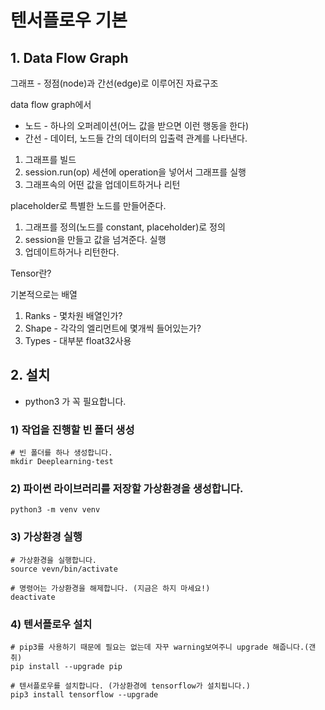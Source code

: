 # 텐서플로우 기본

## 1. Data Flow Graph
그래프 - 정점(node)과 간선(edge)로 이루어진 자료구조

data flow graph에서
- 노드 - 하나의 오퍼레이션(어느 값을 받으면 이런 행동을 한다)
- 간선 - 데이터, 노드들 간의 데이터의 입출력 관계를 나타낸다.

1. 그래프를 빌드
2. session.run(op) 세션에 operation을 넣어서 그래프를 실행
3. 그래프속의 어떤 값을 업데이트하거나 리턴

placeholder로 특별한 노드를 만들어준다.

1. 그래프를 정의(노드를 constant, placeholder)로 정의
2. session을 만들고 값을 넘겨준다. 실행
3. 업데이트하거나 리턴한다.

Tensor란?

기본적으로는 배열

1. Ranks - 몇차원 배열인가?
2. Shape - 각각의 엘리먼트에 몇개씩 들어있는가?
3. Types - 대부분 float32사용

## 2. 설치
- python3 가 꼭 필요합니다.
### 1) 작업을 진행할 빈 폴더 생성
```
# 빈 폴더를 하나 생성합니다.
mkdir Deeplearning-test
```
### 2) 파이썬 라이브러리를 저장할 가상환경을 생성합니다.
```
python3 -m venv venv
```

### 3) 가상환경 실행
```
# 가상환경을 실행합니다.
source vevn/bin/activate

# 명령어는 가상환경을 해제합니다. (지금은 하지 마세요!)
deactivate 
```

### 4) 텐서플로우 설치
```
# pip3를 사용하기 때문에 필요는 없는데 자꾸 warning보여주니 upgrade 해줍니다.(갠취)
pip install --upgrade pip

# 텐서플로우를 설치합니다. (가상환경에 tensorflow가 설치됩니다.)
pip3 install tensorflow --upgrade
```